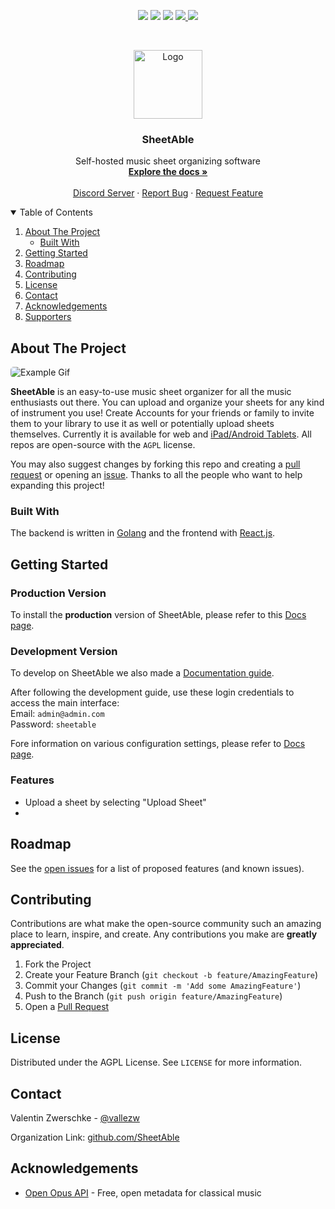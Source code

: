 <p align="center">
<img src="https://img.shields.io/github/forks/SheetAble/SheetAble?color=bf616a&labelColor=3b4252&style=for-the-badge"> <img src="https://img.shields.io/github/stars/SheetAble/SheetAble?color=d08770&labelColor=3b4252&style=for-the-badge"> <img src="https://img.shields.io/github/issues-raw/SheetAble/SheetAble?color=a3be8c&labelColor=3b4252&style=for-the-badge"> <a href="./LICENSE"> <img src="https://img.shields.io/static/v1?label=license&message=AGPL&color=81a1c1&labelColor=3b4252&style=for-the-badge"> </a>
<a href="https://discord.com/invite/QnFbxyPbRj"> <img src="https://img.shields.io/static/v1?label=discord&message=Join&color=5765F2&labelColor=3b4252&style=for-the-badge"> </a>
</p>
<br />
<p align="center">
  <a href="https://github.com/SheetAble">
    <img src="docs/LogoT.png" alt="Logo" width="110" height="110">
  </a>

  <h3 align="center">SheetAble</h3>

  <p align="center">
    Self-hosted music sheet organizing software
    <br />
    <a href="https://sheetable.net" target="_blank"><strong>Explore the docs »</strong></a>
    <br />
    <br />
    <a href="https://discord.com/invite/QnFbxyPbRj" target="_blank">Discord Server</a>
    ·
    <a href="https://github.com/SheetAble/SheetAble/issues">Report Bug</a>
    ·
    <a href="https://github.com/SheetAble/SheetAble/issues">Request Feature</a>
  </p>
</p>

<!-- TABLE OF CONTENTS -->
<details open="open">
  <summary>Table of Contents</summary>
  <ol>
    <li>
      <a href="#about-the-project">About The Project</a>
      <ul>
        <li><a href="#built-with">Built With</a></li>
      </ul>
    </li>
    <li>
		<a href="#getting-started">Getting Started</a>
    </li>
    <li><a href="#roadmap">Roadmap</a></li>
    <li><a href="#contributing">Contributing</a></li>
    <li><a href="#license">License</a></li>
    <li><a href="#contact">Contact</a></li>
    <li><a href="#acknowledgements">Acknowledgements</a></li>
    <li><a href="#supporters">Supporters</a></li>
  </ol>
</details>

<!-- ABOUT THE PROJECT -->

## About The Project

<img src="docs/SheetAbleShowcase.gif" alt="Example Gif" style="border-radius: 5px;">

**SheetAble** is an easy-to-use music sheet organizer for all the music enthusiasts out there. You can upload and organize your sheets for any kind of instrument you use!
Create Accounts for your friends or family to invite them to your library to use it as well or potentially upload sheets themselves.
Currently it is available for web and [iPad/Android Tablets](https://github.com/SheetAble/tablet-client). All repos are open-source with the `AGPL` license.

You may also suggest changes by forking this repo and creating a [pull request](https://github.com/SheetAble/SheetAble/compare) or opening an [issue](https://github.com/SheetAble/SheetAble/issues). Thanks to all the people who want to help expanding this project!

### Built With

The backend is written in [Golang](https://golang.org/) and the frontend with [React.js](https://reactjs.org/).

<!-- GETTING STARTED -->

## Getting Started

### Production Version

To install the **production** version of SheetAble, please refer to this [Docs page](https://sheetable.net/docs/Installation/installation).

### Development Version

To develop on SheetAble we also made a [Documentation guide](https://sheetable.net/docs/development).

After following the development guide, use these login credentials to access the main interface:  
Email: `admin@admin.com`  
Password: `sheetable`  
  
Fore information on various configuration settings, please refer to [Docs page](https://sheetable.net/docs/configuration).

<!-- FEATURES -->
### Features

- Upload a sheet by selecting "Upload Sheet"
- 

<!-- ROADMAP -->

## Roadmap

See the [open issues](https://github.com/SheetAble/SheetAble/issues) for a list of proposed features (and known issues).

<!-- CONTRIBUTING -->

## Contributing

Contributions are what make the open-source community such an amazing place to learn, inspire, and create. Any contributions you make are **greatly appreciated**.

1. Fork the Project
2. Create your Feature Branch (`git checkout -b feature/AmazingFeature`)
3. Commit your Changes (`git commit -m 'Add some AmazingFeature'`)
4. Push to the Branch (`git push origin feature/AmazingFeature`)
5. Open a [Pull Request](https://github.com/SheetAble/SheetAble/compare)

<!-- LICENSE -->

## License

Distributed under the AGPL License. See `LICENSE` for more information.

<!-- CONTACT -->

## Contact

Valentin Zwerschke - [@vallezw](https://github.com/vallezw)

Organization Link: [github.com/SheetAble](https://github.com/SheetAble)

<!-- ACKNOWLEDGEMENTS -->

## Acknowledgements

- [Open Opus API](https://openopus.org) - Free, open metadata for classical music
